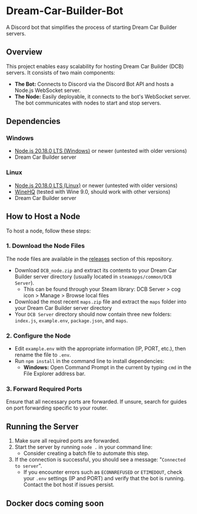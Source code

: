 # Dream-Car-Builder-Bot

A Discord bot that simplifies the process of starting Dream Car Builder servers.

## Overview

This project enables easy scalability for hosting Dream Car Builder (DCB) servers. It consists of two main components:
- **The Bot:** Connects to Discord via the Discord Bot API and hosts a Node.js WebSocket server.
- **The Node:** Easily deployable, it connects to the bot's WebSocket server. The bot communicates with nodes to start and stop servers.

## Dependencies

### Windows
- [Node.js 20.18.0 LTS (Windows)](https://nodejs.org/en/download/) or newer (untested with older versions)
- Dream Car Builder server

### Linux
- [Node.js 20.18.0 LTS (Linux)](https://github.com/nodesource/distributions) or newer (untested with older versions)
- [WineHQ](https://gitlab.winehq.org/wine/wine/-/wikis/Download) (tested with Wine 9.0, should work with other versions)
- Dream Car Builder server

## How to Host a Node

To host a node, follow these steps:

### 1. Download the Node Files
The node files are available in the [releases](https://github.com/aProfessionalFrog/Dream-Car-Builder-Bot/releases) section of this repository.
- Download `DCB_node.zip` and extract its contents to your Dream Car Builder server directory (usually located in `steamapps/common/DCB Server`).
    - This can be found through your Steam library: DCB Server > cog icon > Manage > Browse local files
- Download the most recent `maps.zip` file and extract the `maps` folder into your Dream Car Builder server directory
- Your `DCB Server` directory should now contain three new folders: `index.js`, `example.env`, `package.json`, and `maps`.

### 2. Configure the Node
- Edit `example.env` with the appropriate information (IP, PORT, etc.), then rename the file to `.env`.
- Run `npm install` in the command line to install dependencies:
  - **Windows:** Open Command Prompt in the current by typing `cmd` in the File Explorer address bar.
 

### 3. Forward Required Ports
Ensure that all necessary ports are forwarded. If unsure, search for guides on port forwarding specific to your router.

## Running the Server

1. Make sure all required ports are forwarded.
2. Start the server by running `node .` in your command line:
   - Consider creating a batch file to automate this step.
3. If the connection is successful, you should see a message: "`Connected to server`".
   - If you encounter errors such as `ECONNREFUSED` or `ETIMEDOUT`, check your `.env` settings (IP and PORT) and verify that the bot is running. Contact the bot host if issues persist.

## Docker docs coming soon